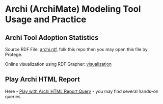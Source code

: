 # Archi (ArchiMate) Modeling Tool Usage and Practice

## Archi Tool Adoption Statistics

Source RDF File: [archi.rdf](./archi.rdf), folk this repo then you may open this file by Protege.

Online visualization using RDF Grapher: [visualization](https://www.ldf.fi/service/rdf-grapher?rdf=https%3A%2F%2Fraw.githubusercontent.com%2Fyasenstar%2FEA%2Frefs%2Fheads%2Fmaster%2Farchitool%2Farchi.rdf&from=xml&to=png)

## Play Archi HTML Report

Here - [Play with Archi HTML Report Query](architool/Query-Archi-HTML-Report.md) - you may find several hands-on queries.